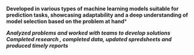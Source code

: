 **Developed in various types of machine learning models suitable for prediction tasks,
showcasing adaptability and a deep understanding of model selection based on the
problem at hand***

***Analyzed problems and worked with teams to develop solutions
Completed research , completed data, updated spredsheets and produced timely
reports***
